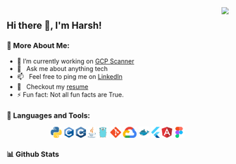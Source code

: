 <img align="right" src="https://visitor-badge.laobi.icu/badge?page_id=peb-peb.peb-peb">

## Hi there 👋, I'm Harsh!

### 🧐 More About Me:

- 🔭 I’m currently working on [GCP Scanner](https://github.com/google/gcp_scanner) 
- 💬 &nbsp; Ask me about anything tech
- 📫 &nbsp; Feel free to ping me on [LinkedIn](https://www.linkedin.com/in/harsh-5a8a45216/)
- 📝 &nbsp; Checkout my [resume](https://docs.google.com/document/d/1cTnWHeDWKt423uFH5sqztFL9c8bpNrykXjekZswl7sY/edit?usp=sharing)
- ⚡ Fun fact: Not all fun facts are True.

### 🔨 Languages and Tools:

<p align="center">
  <img title="PYTHON" height="25" src="assets/python.svg">
  <img title="C" height="25" src="assets/c.svg">
  <img title="CPP" height="25" src="assets/cpp.svg">
  <img title="JAVA" height="25" src="assets/java.svg">
  <img title="GO" height="25" src="assets/go.svg">
  <img title="GIT" height="25" src="assets/git.svg">
  <img title="GOOGLE-CLOUD" height="25" src="assets/google-cloud.svg">
  <img title="DOCKER" height="25" src="assets/docker.svg">
  <img title="FLUTTER" height="25" src="assets/flutter.svg">
  <img title="ANGULAR" height="25" src="assets/angular.svg">
  <img title="FIGMA" height="25" src="assets/figma.svg">
</p>


### 📊 Github Stats

